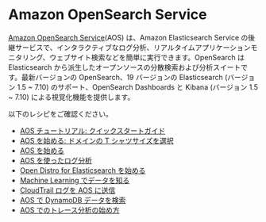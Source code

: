 # Amazon OpenSearch Service

[Amazon OpenSearch Service][aes-main](AOS) は、Amazon Elasticsearch Service の後継サービスで、インタラクティブなログ分析、リアルタイムアプリケーションモニタリング、ウェブサイト検索などを簡単に実行できます。OpenSearch は Elasticsearch から派生したオープンソースの分散検索および分析スイートです。最新バージョンの OpenSearch、19 バージョンの Elasticsearch (バージョン 1.5 ~ 7.10) のサポート、OpenSearch Dashboards と Kibana (バージョン 1.5 ~ 7.10) による視覚化機能を提供します。

以下のレシピをご確認ください。

- [AOS チュートリアル: クイックスタートガイド][aos-tut]
- [AOS を始める: ドメインの T シャツサイズを選択][aos-gs]  
- [AOS を始める][aes-ws]
- [AOS を使ったログ分析][loan-ws]
- [Open Distro for Elasticsearch を始める][od-ws]  
- [Machine Learning でデータを知る][ml-ws]
- [CloudTrail ログを AOS に送信][ct-ws]
- [AOS で DynamoDB データを検索][bs-ws]
- [AOS でのトレース分析の始め方][tracing-aes]

[aes-main]: https://aws.amazon.com/jp/opensearch-service/
[aos-gs]: https://aws.amazon.com/jp/blogs/news/get-started-with-amazon-opensearch-service-t-shirt-size-your-domain/
[aos-tut]: https://aws.amazon.com/jp/blogs/news/amazon-opensearch-tutorial-a-quick-start-guide/ 
[aes-ws]: https://intro.aesworkshops.com/
[loan-ws]: https://aesworkshops.com/log-analytics/mainlab/
[od-ws]: https://od4es.aesworkshops.com/
[ml-ws]: https://reinvent.aesworkshops.com/ant346/
[ct-ws]: https://cloudtrail.aesworkshops.com/
[bs-ws]: https://bookstore.aesworkshops.com/
[tracing-aes]: https://aws.amazon.com/jp/blogs/news/getting-started-with-trace-analytics-in-amazon-elasticsearch-service/
